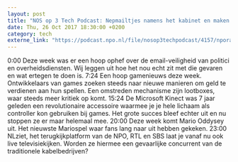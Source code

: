 ```yaml
---
layout: post
title: "NOS op 3 Tech Podcast: Nepmailtjes namens het kabinet en maken lootboxes games kapot?"
date: Thu, 26 Oct 2017 18:30:00 +0200
category: tech
externe_link: "https://podcast.npo.nl/file/nosop3techpodcast/4157/nporadio1_nosop3techpodcast_20171026_nos-op-3-tech-podcast-nepmailtjes-namens-het-kabinet-en-maken-lootboxes-games-kapot.mp3"
---
```


0:00 Deze week was er een hoop ophef over de email-veiligheid van politici en overheidsdiensten. Wij leggen uit hoe het nou echt zit met die gevaren en wat ertegen te doen is.
7:24 Een hoop gamenieuws deze week. Ontwikkelaars van games zoeken steeds naar nieuwe manieren om geld te verdienen aan hun spellen. Een omstreden mechanisme zijn lootboxes, waar steeds meer kritiek op komt.
15:24 De Microsoft Kinect was 7 jaar geleden een revolutionaire accessoire waarmee je je hele lichaam als controller kon gebruiken bij games. Het grote succes bleef echter uit en nu stoppen ze er maar helemaal mee.
20:00 Deze week komt Mario Oddysey uit. Het nieuwste Mariospel waar fans lang naar uit hebben gekeken.
23:00 NLziet, het terugkijkplatform van de NPO, RTL en SBS laat je vanaf nu ook live televisiekijken. Worden ze hiermee een gevaarlijke concurrent van de traditionele kabelbedrijven?<img src="http://feeds.feedburner.com/~r/nosop3-tech-podcast/~4/iNoR9MX3_ks" height="1" width="1" alt=""/>
